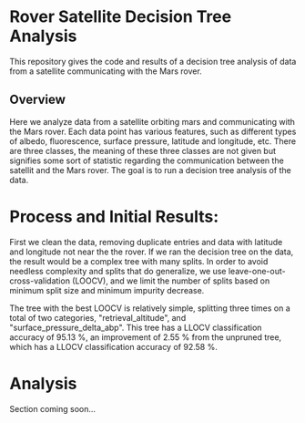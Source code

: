 # Rover Satellite Decision Tree Analysis

This repository gives the code and results of a decision tree analysis of data from a satellite communicating with the Mars rover.

## Overview

Here we analyze data from a satellite orbiting mars and communicating with the Mars rover.  Each data point has various features, such as different types of albedo, fluorescence, surface pressure, latitude and longitude, etc. There are three classes, the meaning of these three classes are not given but signifies some sort of statistic regarding the communication between the satellit and the Mars rover. The goal is to run a decision tree analysis of the data.

# Process and Initial Results:

First we clean the data, removing duplicate entries  and data with latitude and longitude not near the the rover. If we ran the decision tree on the data, the result would be a complex tree with many splits. In order to avoid needless complexity and splits that do generalize, we use leave-one-out-cross-validation (LOOCV), and we limit the number of splits based on minimum split size and minimum impurity decrease.

The tree with the best LOOCV is relatively simple, splitting three times on a total of two categories, "retrieval_altitude", and "surface_pressure_delta_abp". This tree has a LLOCV classification accuracy of 95.13 \%, an improvement of 2.55 \% from the unpruned tree, which has a LLOCV classification accuracy of 92.58 \%.

# Analysis
Section coming soon...
